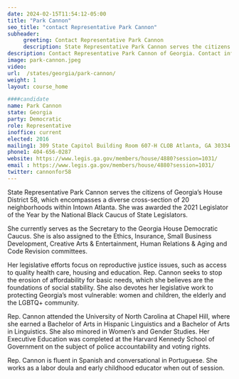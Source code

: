 ```yaml
---
date: 2024-02-15T11:54:12-05:00
title: "Park Cannon"
seo_title: "contact Representative Park Cannon"
subheader:
     greeting: Contact Representative Park Cannon
     description: State Representative Park Cannon serves the citizens of Georgia’s House District 58, which encompasses a diverse cross-section of 20 neighborhoods within Intown Atlanta.
description: Contact Representative Park Cannon of Georgia. Contact information for Park Cannon includes email address, phone number, and mailing address.
image: park-cannon.jpeg
video:
url:  /states/georgia/park-cannon/
weight: 1
layout: course_home

####candidate
name: Park Cannon
state: Georgia
party: Democratic
role: Representative
inoffice: current
elected: 2016
mailing1: 309 State Capitol Building Room 607-H CLOB Atlanta, GA 30334
phone1: 404-656-0287
website: https://www.legis.ga.gov/members/house/4880?session=1031/
email : https://www.legis.ga.gov/members/house/4880?session=1031/
twitter: cannonfor58
---
```


State Representative Park Cannon serves the citizens of Georgia’s House District 58, which encompasses a diverse cross-section of 20 neighborhoods within Intown Atlanta. She was awarded the 2021 Legislator of the Year by the National Black Caucus of State Legislators.

She currently serves as the Secretary to the Georgia House Democratic Caucus. She is also assigned to the Ethics, Insurance, Small Business Development, Creative Arts & Entertainment, Human Relations & Aging and Code Revision committees.

Her legislative efforts focus on reproductive justice issues, such as access to quality health care, housing and education. Rep. Cannon seeks to stop the erosion of affordability for basic needs, which she believes are the foundations of social stability. She also devotes her legislative work to protecting Georgia’s most vulnerable: women and children, the elderly and the LGBTQ+ community.

Rep. Cannon attended the University of North Carolina at Chapel Hill, where she earned a Bachelor of Arts in Hispanic Linguistics and a Bachelor of Arts in Linguistics. She also minored in Women’s and Gender Studies. Her Executive Education was completed at the Harvard Kennedy School of Government on the subject of police accountability and voting rights.

Rep. Cannon is fluent in Spanish and conversational in Portuguese. She works as a labor doula and early childhood educator when out of session.
